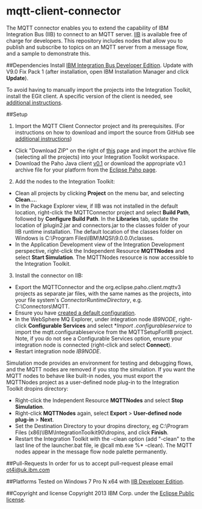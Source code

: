 mqtt-client-connector
=====================

The MQTT connector enables you to extend the capability of IBM Integration Bus (IIB) to connect to an MQTT server. [IIB](http://www-03.ibm.com/software/products/en/ibm-integration-bus) is available free of charge for developers. This repository includes nodes that allow you to publish and subscribe to topics on an MQTT server from a message flow, and a sample to demonstrate this. 

##Dependencies
Install [IBM Integration Bus Developer Edition](http://www-03.ibm.com/software/products/en/ibm-integration-bus). Update with V9.0 Fix Pack 1 (after installation, open IBM Installation Manager and click **Update**).

To avoid having to manually import the projects into the Integration Toolkit, install the EGit client. A specific version of the client is needed, see [additional instructions](INSTRUCTIONS.md).

##Setup
1. Import the MQTT Client Connector project and its prerequisites. (For instructions on how to download and import the source from GitHub see [additional instructions](INSTRUCTIONS.md))
  * Click "Download ZIP" on the right of [this](https://github.com/ot4i/mqtt-client-connector) page and import the archive file (selecting all the projects) into your Integration Toolkit workspace.
  * Download the Paho Java client [v0.1](http://git.eclipse.org/c/paho/org.eclipse.paho.mqtt.java.git/snapshot/org.eclipse.paho.mqtt.java-0.1.zip) or download the appropriate v0.1 archive file for your platform from the [Eclipse Paho page](http://git.eclipse.org/c/paho/org.eclipse.paho.mqtt.java.git/).

2. Add the nodes to the Integration Toolkit:
  * Clean all projects by clicking **Project** on the menu bar, and selecting **Clean...**.
  * In the Package Explorer view, if IIB was not installed in the default location, right-click the MQTTConnector project and select **Build Path**, followed by  **Configure Build Path**. In the **Libraries** tab, update the location of jplugin2.jar and connectors.jar to the classes folder of your IIB runtime installation. The default location of the classes folder on Windows is C:\Program Files\IBM\MQSI\9.0.0.0\classes. 
  * In the Application Development view of the Integration Development perspective, right-click the Independent Resource **MQTTNodes** and select **Start Simulation**. The MQTTNodes resource is now accessible to the Integration Toolkit.

3. Install the connector on IIB:
  * Export the MQTTConnector and the org.eclipse.paho.client.mqttv3 projects as separate jar files, with the same names as the projects, into your file system's *ConnectorRuntimeDirectory*, e.g. C:\Connectors\MQTT.
  * Ensure you have [created a default configuration](http://pic.dhe.ibm.com/infocenter/wmbhelp/v9r0m0/topic/com.ibm.etools.mft.doc/ae20200_.htm).
  * In the WebSphere MQ Explorer, under integration node *IB9NODE*, right-click **Configurable Services** and select **Import *.configurableservice** to import the mqtt.configurableservice from the MQTTSetupForIIB project. Note, if you do not see a Configurable Services option, ensure your integration node is connected (right-click and select **Connect**).
  * Restart integration node *IB9NODE*.

Simulation mode provides an environment for testing and debugging flows, and the MQTT nodes are removed if you stop the simulation. If you want the MQTT nodes to behave like built-in nodes, you must export the MQTTNodes project as a user-defined node plug-in to the Integration Toolkit dropins directory:
* Right-click the Independent Resource **MQTTNodes** and select **Stop Simulation**.
* Right-click **MQTTNodes** again, select **Export** > **User-defined node plug-in** > **Next**.
* Set the Destination Directory to your dropins directory, eg C:\Program Files (x86)\IBM\IntegrationToolkit90\dropins, and click **Finish**.
* Restart the Integration Toolkit with the -clean option (add "-clean" to the last line of the launcher.bat file, ie @call mb.exe %* -clean).
The MQTT nodes appear in the message flow node palette permanently.

##Pull-Requests
In order for us to accept pull-request please email ot4i@uk.ibm.com
  
##Platforms
Tested on Windows 7 Pro N x64 with [IIB Developer Edition](http://www-03.ibm.com/software/products/en/ibm-integration-bus).

##Copyright and license
Copyright 2013 IBM Corp. under the [Eclipse Public license](http://www.eclipse.org/legal/epl-v10.html).
